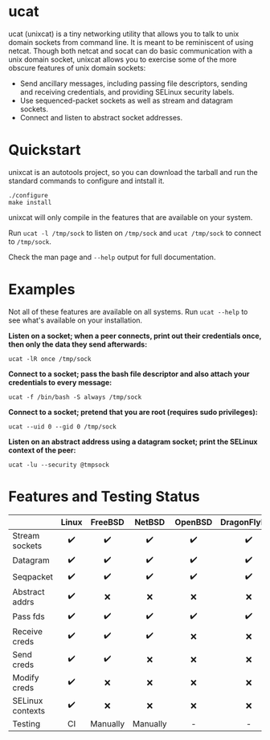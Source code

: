 # ucat

ucat (unixcat) is a tiny networking utility that allows you to talk to unix domain sockets from command line.
It is meant to be reminiscent of using netcat.
Though both netcat and socat can do basic communication with a unix domain socket, unixcat allows you to exercise some of the more obscure features of unix domain sockets:

- Send ancillary messages, including passing file descriptors, sending and receiving credentials, and providing SELinux security labels.
- Use sequenced-packet sockets as well as stream and datagram sockets.
- Connect and listen to abstract socket addresses.

# Quickstart

unixcat is an autotools project, so you can download the tarball and run the standard commands to configure and intstall it.

```
./configure
make install
```

unixcat will only compile in the features that are available on your system.

Run `ucat -l /tmp/sock` to listen on `/tmp/sock` and `ucat /tmp/sock` to connect to `/tmp/sock`.

Check the man page and `--help` output for full documentation.

# Examples

Not all of these features are available on all systems.
Run `ucat --help` to see what's available on your installation.

**Listen on a socket; when a peer connects, print out their credentials once, then only the data they send afterwards:**

```
ucat -lR once /tmp/sock
```

**Connect to a socket; pass the bash file descriptor and also attach your credentials to every message:**

```
ucat -f /bin/bash -S always /tmp/sock
```

**Connect to a socket; pretend that you are root (requires sudo privileges):**

```
ucat --uid 0 --gid 0 /tmp/sock
```

**Listen on an abstract address using a datagram socket; print the SELinux context of the peer:**

```
ucat -lu --security @tmpsock
```

# Features and Testing Status

|                   | Linux              | FreeBSD            | NetBSD             | OpenBSD            | DragonFlyBSD       | MacOS              |
| ----------------- | :-----:            | :-----:            | :----:             | :-----:            | :----------:       | :---:              |
| Stream sockets    | :heavy_check_mark: | :heavy_check_mark: | :heavy_check_mark: | :heavy_check_mark: | :heavy_check_mark: | :heavy_check_mark: |
| Datagram          | :heavy_check_mark: | :heavy_check_mark: | :heavy_check_mark: | :heavy_check_mark: | :heavy_check_mark: | :heavy_check_mark: |
| Seqpacket         | :heavy_check_mark: | :heavy_check_mark: | :heavy_check_mark: | :heavy_check_mark: | :heavy_check_mark: | :x:                |
| Abstract addrs    | :heavy_check_mark: | :x:                | :x:                | :x:                | :x:                | :x:                |
| Pass fds          | :heavy_check_mark: | :heavy_check_mark: | :heavy_check_mark: | :heavy_check_mark: | :heavy_check_mark: | :heavy_check_mark: |
| Receive creds     | :heavy_check_mark: | :heavy_check_mark: | :heavy_check_mark: | :x:                | :x:                | :x:                |
| Send creds        | :heavy_check_mark: | :heavy_check_mark: | :x:                | :x:                | :x:                | :x:                |
| Modify creds      | :heavy_check_mark: | :x:                | :x:                | :x:                | :x:                | :x:                |
| SELinux contexts  | :heavy_check_mark: | :x:                | :x:                | :x:                | :x:                | :x:                |
| Testing           | CI                 | Manually           | Manually           | -                  | -                  | CI                 |
